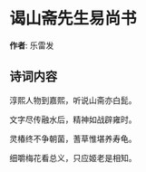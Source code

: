 # 谒山斋先生易尚书

**作者**: 乐雷发

## 诗词内容

淳熙人物到嘉熙，听说山斋亦白髭。

文字尽传融水后，精神如战辟雍时。

灵椿终不争朝菌，蓍草惟堪养寿龟。

细嚼梅花看总义，只应姬老是相知。

